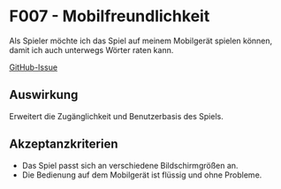 # F007 - Mobilfreundlichkeit

Als Spieler möchte ich das Spiel auf meinem Mobilgerät spielen können, damit ich auch unterwegs Wörter raten kann.

[GitHub-Issue](https://github.com/wordle-time/wordle-time/issues/7)

## Auswirkung

Erweitert die Zugänglichkeit und Benutzerbasis des Spiels.

## Akzeptanzkriterien

- Das Spiel passt sich an verschiedene Bildschirmgrößen an.
- Die Bedienung auf dem Mobilgerät ist flüssig und ohne Probleme.
